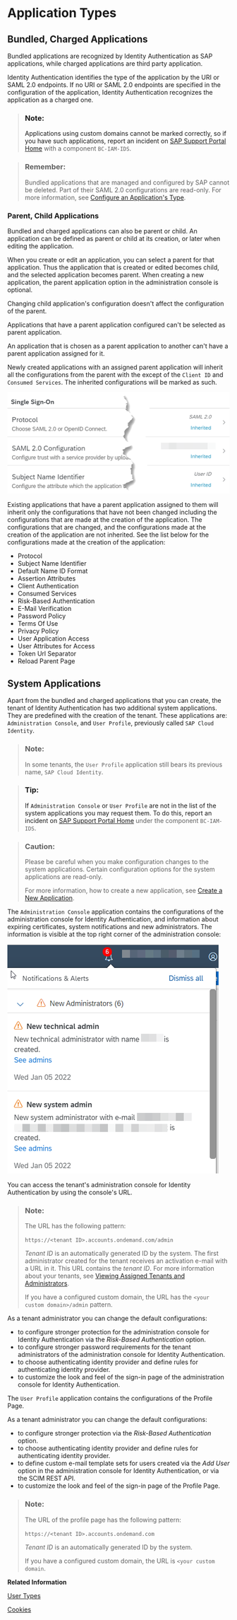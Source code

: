 <!-- loio8f61880dc1c145e3ad7097e461479186 -->

# Application Types



<a name="loio8f61880dc1c145e3ad7097e461479186__section_nh2_zhh_w5b"/>

## Bundled, Charged Applications

Bundled applications are recognized by Identity Authentication as SAP applications, while charged applications are third party application.

Identity Authentication identifies the type of the application by the URI or SAML 2.0 endpoints. If no URI or SAML 2.0 endpoints are specified in the configuration of the application, Identity Authentication recognizes the application as a charged one.

> ### Note:  
> Applications using custom domains cannot be marked correctly, so if you have such applications, report an incident on [SAP Support Portal Home](https://support.sap.com/en/index.html) with a component `BC-IAM-IDS`.

> ### Remember:  
> Bundled applications that are managed and configured by SAP cannot be deleted. Part of their SAML 2.0 configurations are read-only. For more information, see [Configure an Application's Type](Operation-Guide/configure-an-application-s-type-6fee9c3.md).



### Parent, Child Applications

Bundled and charged applications can also be parent or child. An application can be defined as parent or child at its creation, or later when editing the application.

When you create or edit an application, you can select a parent for that application. Thus the application that is created or edited becomes child, and the selected application becomes parent. When creating a new application, the parent application option in the administration console is optional.

Changing child application's configuration doesn't affect the configuration of the parent.

Applications that have a parent application configured can't be selected as parent application.

An application that is chosen as a parent application to another can't have a parent application assigned for it.

Newly created applications with an assigned parent application will inherit all the configurations from the parent with the except of the `Client ID` and `Consumed Services`. The inherited configurations will be marked as such.

![](images/ParentChildApp_2baee98.png)

Existing applications that have a parent application assigned to them will inherit only the configurations that have not been changed including the configurations that are made at the creation of the application. The configurations that are changed, and the configurations made at the creation of the application are not inherited. See the list below for the configurations made at the creation of the application:

-   Protocol
-   Subject Name Identifier
-   Default Name ID Format
-   Assertion Attributes
-   Client Authentication
-   Consumed Services
-   Risk-Based Authentication
-   E-Mail Verification
-   Password Policy
-   Terms Of Use
-   Privacy Policy
-   User Application Access
-   User Attributes for Access
-   Token Url Separator
-   Reload Parent Page



<a name="loio8f61880dc1c145e3ad7097e461479186__section_mxs_f4h_w5b"/>

## System Applications

Apart from the bundled and charged applications that you can create, the tenant of Identity Authentication has two additional system applications. They are predefined with the creation of the tenant. These applications are: `Administration Console`, and `User Profile`, previously called `SAP Cloud Identity`.

> ### Note:  
> In some tenants, the `User Profile` application still bears its previous name, `SAP Cloud Identity`.

> ### Tip:  
> If `Administration Console` or `User Profile` are not in the list of the system applications you may request them. To do this, report an incident on [SAP Support Portal Home](https://support.sap.com/en/index.html) under the component `BC-IAM-IDS`.

> ### Caution:  
> Please be careful when you make configuration changes to the system applications. Certain configuration options for the system applications are read-only.
> 
> For more information, how to create a new application, see [Create a New Application](Operation-Guide/create-a-new-application-0d4b255.md).

The `Administration Console` application contains the configurations of the administration console for Identity Authentication, and information about expiring certificates, system notifications and new administrators. The information is visible at the top right corner of the administration console:

 ![](images/System_Notifications_1a76bad.png)

You can access the tenant's administration console for Identity Authentication by using the console's URL.

> ### Note:  
> The URL has the following pattern:
> 
> `https://<tenant ID>.accounts.ondemand.com/admin`
> 
> *Tenant ID* is an automatically generated ID by the system. The first administrator created for the tenant receives an activation e-mail with a URL in it. This URL contains the *tenant ID*. For more information about your tenants, see [Viewing Assigned Tenants and Administrators](viewing-assigned-tenants-and-administrators-f56e6f2.md).
> 
> If you have a configured custom domain, the URL has the `<your custom domain>/admin` pattern.

As a tenant administrator you can change the default configurations:

-   to configure stronger protection for the administration console for Identity Authentication via the *Risk-Based Authentication* option.
-   to configure stronger password requirements for the tenant administrators of the administration console for Identity Authentication.
-   to choose authenticating identity provider and define rules for authenticating identity provider.
-   to customize the look and feel of the sign-in page of the administration console for Identity Authentication.

The `User Profile` application contains the configurations of the Profile Page.

As a tenant administrator you can change the default configurations:

-   to configure stronger protection via the *Risk-Based Authentication* option.
-   to choose authenticating identity provider and define rules for authenticating identity provider.
-   to define custom e-mail template sets for users created via the *Add User* option in the administration console for Identity Authentication, or via the SCIM REST API.
-   to customize the look and feel of the sign-in page of the Profile Page.

> ### Note:  
> The URL of the profile page has the following pattern:
> 
> `https://<tenant ID>.accounts.ondemand.com`
> 
> *Tenant ID* is an automatically generated ID by the system.
> 
> If you have a configured custom domain, the URL is `<your custom domain`.

**Related Information**  


[User Types](user-types-70e95d1.md "")

[Cookies](cookies-e60fd04.md "")

